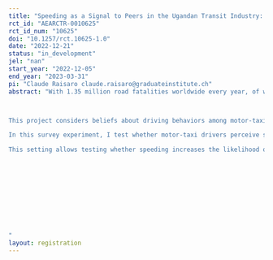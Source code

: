 ```yaml
---
title: "Speeding as a Signal to Peers in the Ugandan Transit Industry: A Survey Experiment"
rct_id: "AEARCTR-0010625"
rct_id_num: "10625"
doi: "10.1257/rct.10625-1.0"
date: "2022-12-21"
status: "in_development"
jel: "nan"
start_year: "2022-12-05"
end_year: "2023-03-31"
pi: "Claude Raisaro claude.raisaro@graduateinstitute.ch"
abstract: "With 1.35 million road fatalities worldwide every year, of which 90% occur in developing countries, the epidemic of road safety has become an absolute priority for economic development. The World Bank defined “tackling the road safety crisis as both a moral imperative and an economic necessity”. Traditional economics suggests that speeding behaviors, a highly consequential risk-taking choice, trade off an increase in profits for serving more customers with higher fuel, maintenance and (potentially) healthcare costs. Yet, we have limited empirical evidence about why suppliers of transportation in low-income settings systematically adopt risky behaviors. 

This project considers beliefs about driving behaviors among motor-taxi drivers, the most common supplier of transportation in the metropolitan area of Kampala, Uganda. Drivers operate in semiformal clusters. As a result, peer cultures related to the driving behavior may find fertile ground and perhaps affect productivity.
In this survey experiment, I test whether motor-taxi drivers perceive speeding behavior as a signal for earnings, ability, and social status among peers. To get to the causal impact of speeding on perceived social and monetary returns, I create triplets of identical profiles based on real drivers, except for randomly-manipulated speeding behavior. I ask motor-taxi drivers to rate a random subset of profiles of other motor-taxi drivers along monetary and social status characteristics, as well as their willingness to refer the drivers to their work organization. 
This setting allows testing whether speeding increases the likelihood of being perceived as a high earner and as an individual with high social status within the working station.





"
layout: registration
---
```


